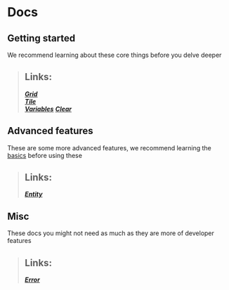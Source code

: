 # Docs
## Getting started
We recommend learning about these core things before you delve deeper

> ## Links:
> 
> ***[Grid](Grid.md)***  
> ***[Tile](Tile.md)***  
> ***[Variables](Variables.md)***
> ***[Clear](clear.md)***


## Advanced features
These are some more advanced features, we recommend learning the [basics](#getting-started) before using these

> ## Links:
>
> ***[Entity](Entity.md)***

## Misc
These docs you might not need as much as they are more of developer features

> ## Links:
>
> ***[Error](Error.md)***
